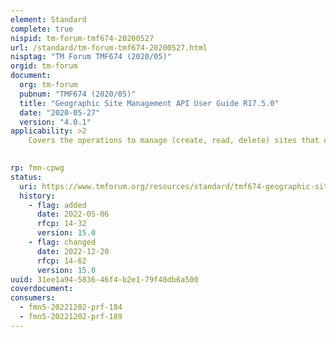 ```yaml
---
element: Standard
complete: true
nispid: tm-forum-tmf674-20200527
url: /standard/tm-forum-tmf674-20200527.html
nisptag: "TM Forum TMF674 (2020/05)"
orgid: tm-forum
document:
  org: tm-forum
  pubnum: "TMF674 (2020/05)"
  title: "Geographic Site Management API User Guide R17.5.0"
  date: "2020-05-27"
  version: "4.0.1"
applicability: >2
    Covers the operations to manage (create, read, delete) sites that can be associated with a customer, account, service delivery or other entities. This API defines a Site as a convenience class that allows easy reference to places important to other entities, where a geographic place is an entity that can answer the question “where?”

  
rp: fmn-cpwg
status:
  uri: https://www.tmforum.org/resources/standard/tmf674-geographic-site-management-api-user-guide-v4-0/
  history: 
    - flag: added
      date: 2022-05-06
      rfcp: 14-32
      version: 15.0
    - flag: changed
      date: 2022-12-20
      rfcp: 14-62
      version: 15.0
uuid: 31ee1a94-5836-46f4-b2e1-79f48db6a500
coverdocument:
consumers:
  - fmn5-20221202-prf-184
  - fmn5-20221202-prf-189
---
```

